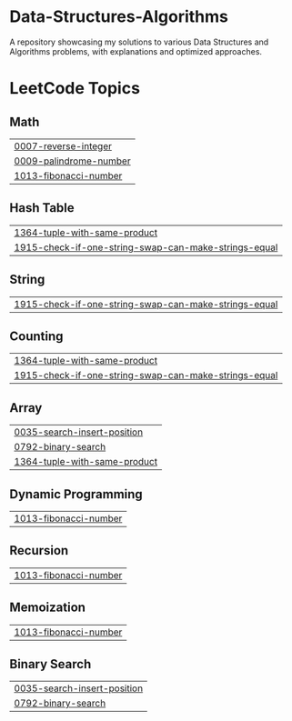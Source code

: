# Data-Structures-Algorithms
A repository showcasing my solutions to various Data Structures and Algorithms problems, with explanations and optimized approaches.

<!---LeetCode Topics Start-->
# LeetCode Topics
## Math
|  |
| ------- |
| [0007-reverse-integer](https://github.com/AbhishekOjha-01/Data-Structures-Algorithms/tree/master/0007-reverse-integer) |
| [0009-palindrome-number](https://github.com/AbhishekOjha-01/Data-Structures-Algorithms/tree/master/0009-palindrome-number) |
| [1013-fibonacci-number](https://github.com/AbhishekOjha-01/Data-Structures-Algorithms/tree/master/1013-fibonacci-number) |
## Hash Table
|  |
| ------- |
| [1364-tuple-with-same-product](https://github.com/AbhishekOjha-01/Data-Structures-Algorithms/tree/master/1364-tuple-with-same-product) |
| [1915-check-if-one-string-swap-can-make-strings-equal](https://github.com/AbhishekOjha-01/Data-Structures-Algorithms/tree/master/1915-check-if-one-string-swap-can-make-strings-equal) |
## String
|  |
| ------- |
| [1915-check-if-one-string-swap-can-make-strings-equal](https://github.com/AbhishekOjha-01/Data-Structures-Algorithms/tree/master/1915-check-if-one-string-swap-can-make-strings-equal) |
## Counting
|  |
| ------- |
| [1364-tuple-with-same-product](https://github.com/AbhishekOjha-01/Data-Structures-Algorithms/tree/master/1364-tuple-with-same-product) |
| [1915-check-if-one-string-swap-can-make-strings-equal](https://github.com/AbhishekOjha-01/Data-Structures-Algorithms/tree/master/1915-check-if-one-string-swap-can-make-strings-equal) |
## Array
|  |
| ------- |
| [0035-search-insert-position](https://github.com/AbhishekOjha-01/Data-Structures-Algorithms/tree/master/0035-search-insert-position) |
| [0792-binary-search](https://github.com/AbhishekOjha-01/Data-Structures-Algorithms/tree/master/0792-binary-search) |
| [1364-tuple-with-same-product](https://github.com/AbhishekOjha-01/Data-Structures-Algorithms/tree/master/1364-tuple-with-same-product) |
## Dynamic Programming
|  |
| ------- |
| [1013-fibonacci-number](https://github.com/AbhishekOjha-01/Data-Structures-Algorithms/tree/master/1013-fibonacci-number) |
## Recursion
|  |
| ------- |
| [1013-fibonacci-number](https://github.com/AbhishekOjha-01/Data-Structures-Algorithms/tree/master/1013-fibonacci-number) |
## Memoization
|  |
| ------- |
| [1013-fibonacci-number](https://github.com/AbhishekOjha-01/Data-Structures-Algorithms/tree/master/1013-fibonacci-number) |
## Binary Search
|  |
| ------- |
| [0035-search-insert-position](https://github.com/AbhishekOjha-01/Data-Structures-Algorithms/tree/master/0035-search-insert-position) |
| [0792-binary-search](https://github.com/AbhishekOjha-01/Data-Structures-Algorithms/tree/master/0792-binary-search) |
<!---LeetCode Topics End-->